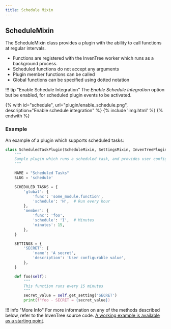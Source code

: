 ```yaml
---
title: Schedule Mixin
---
```


## ScheduleMixin

The ScheduleMixin class provides a plugin with the ability to call functions at regular intervals.

- Functions are registered with the InvenTree worker which runs as a background process.
- Scheduled functions do not accept any arguments
- Plugin member functions can be called
- Global functions can be specified using dotted notation

!!! tip "Enable Schedule Integration"
    The *Enable Schedule Integration* option but be enabled, for scheduled plugin events to be activated.

{% with id="schedule", url="plugin/enable_schedule.png", description="Enable schedule integration" %}
{% include 'img.html' %}
{% endwith %}

### Example

An example of a plugin which supports scheduled tasks:

```python
class ScheduledTaskPlugin(ScheduleMixin, SettingsMixin, InvenTreePlugin):
    """
    Sample plugin which runs a scheduled task, and provides user configuration.
    """

    NAME = "Scheduled Tasks"
    SLUG = 'schedule'

    SCHEDULED_TASKS = {
        'global': {
            'func': 'some_module.function',
            'schedule': 'H',  # Run every hour
        },
        'member': {
            'func': 'foo',
            'schedule': 'I',  # Minutes
            'minutes': 15,
        },
    }

    SETTINGS = {
        'SECRET': {
            'name': 'A secret',
            'description': 'User configurable value',
        },
    }

    def foo(self):
        """
        This function runs every 15 minutes
        """
        secret_value = self.get_setting('SECRET')
        print(f"foo - SECRET = {secret_value})
```

!!! info "More Info"
    For more information on any of the methods described below, refer to the InvenTree source code. [A working example is available as a starting point](https://github.com/inventree/InvenTree/blob/0.14.x/InvenTree/plugin/samples/integration/scheduled_task.py).

